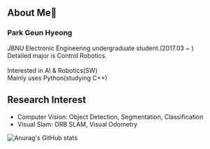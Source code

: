 ## About Me👋
### Park Geun Hyeong
JBNU Electronic Engineering undergraduate student.(2017.03 ~ )
<br>Detailed major is Control Robotics.</br>
<br>Interested in AI & Robotics(SW)</br>
Mainly uses Python(studying C++)

## Research Interest
- Computer Vision: Object Detection, Segmentation, Classification
- Visual Slam: ORB SLAM, Visual Odometry

![Anurag's GitHub stats](https://github-readme-stats.vercel.app/api?username=park-geun-hyeong&show_icons=true&theme=radical)
<!--
**park-geun-hyeong/park-geun-hyeong** is a ✨ _special_ ✨ repository because its `README.md` (this file) appears on your GitHub profile.

Here are some ideas to get you started:

- 🔭 I’m currently working on ...
- 🌱 I’m currently learning ...
- 👯 I’m looking to collaborate on ...
- 🤔 I’m looking for help with ...
- 💬 Ask me about ...
- 📫 How to reach me: ...
- 😄 Pronouns: ...
- ⚡ Fun fact: ...
-->
